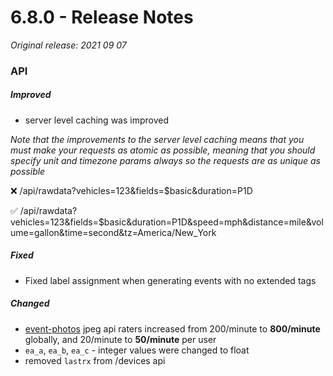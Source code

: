 # 6.8.0 - Release Notes
*Original release: 2021 09 07*

### API

##### Improved

- server level caching was improved

*Note that the improvements to the server level caching means that you must make your requests as atomic as possible, meaning that you should specify unit and timezone params **always* so the requests are as unique as possible**

❌ /api/rawdata?vehicles=123&fields=$basic&duration=P1D

✅ /api/rawdata?vehicles=123&fields=$basic&duration=P1D&speed=mph&distance=mile&volume=gallon&time=second&tz=America/New_York

##### Fixed

- Fixed label assignment when generating events with no extended tags

##### Changed

- [event-photos](https://cloud.pegasusgateway.com/api-static/docs/#api-Plugins-PhotocamGetJpeg) jpeg api raters increased from 200/minute to **800/minute** globally, and 20/minute to **50/minute** per user
- `ea_a`, `ea_b`, `ea_c` - integer values were changed to float
- removed `lastrx` from /devices api